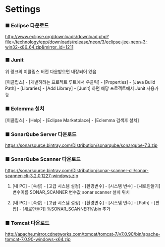 # Settings

### ■ Eclipse 다운로드
http://www.eclipse.org/downloads/download.php?file=/technology/epp/downloads/release/neon/3/eclipse-jee-neon-3-win32-x86_64.zip&mirror_id=1211

### ■ Junit
위 링크의 이클립스 버전 다운받으면 내장되어 있음

[이클립스] - [개발하려는 프로젝트 루트에서 우클릭] - [Properties] - [Java Build Path] - [Libraries] - [Add Library] - [Junit] 하면 해당 프로젝트에서 Junit 사용가능

### ■ Eclemma 설치
[이클립스] - [Help] - [Eclipse Marketplace] - [Eclemma 검색후 설치]

### ■ SonarQube Server 다운로드
https://sonarsource.bintray.com/Distribution/sonarqube/sonarqube-7.3.zip

### ■ SonarQube Scanner 다운로드
https://sonarsource.bintray.com/Distribution/sonar-scanner-cli/sonar-scanner-cli-3.2.0.1227-windows.zip

1. [내 PC] - [속성] - [고급 시스템 설정] - [환경변수] - [시스템 변수] - [새로만들기]
  변수이름 SONAR_SCANNER
  변수값 sonar scanner 설치 위치

2. [내 PC] - [속성] - [고급 시스템 설정] - [환경변수] - [시스템 변수] - [Path] - [편집] - [새로만들기]
  %SONAR_SCANNER%\bin
  추가

### ■ Tomcat 다운로드
http://apache.mirror.cdnetworks.com/tomcat/tomcat-7/v7.0.90/bin/apache-tomcat-7.0.90-windows-x64.zip
